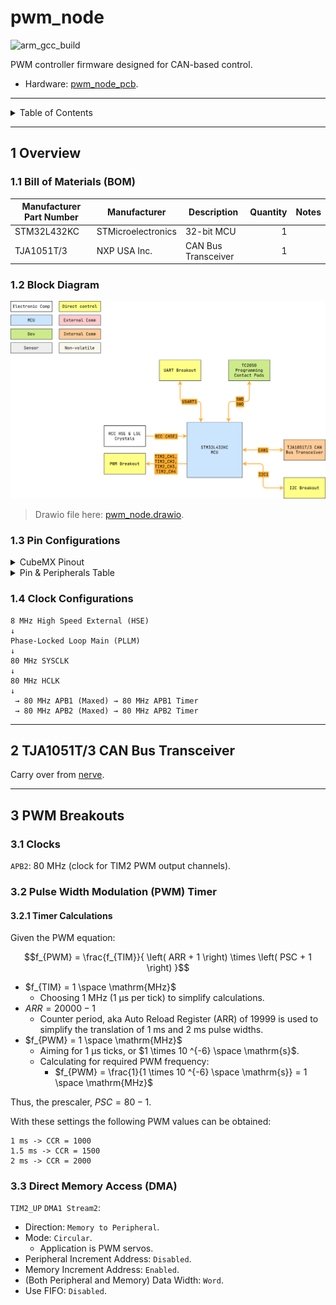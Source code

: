 # pwm_node

![arm_gcc_build](https://github.com/danielljeon/pwm_node/actions/workflows/arm_gcc_build.yaml/badge.svg)

PWM controller firmware designed for CAN-based control.

- Hardware: [pwm_node_pcb](https://github.com/danielljeon/pwm_node_pcb).

---

<details markdown="1">
  <summary>Table of Contents</summary>

<!-- TOC -->
* [pwm_node](#pwm_node)
  * [1 Overview](#1-overview)
    * [1.1 Bill of Materials (BOM)](#11-bill-of-materials-bom)
    * [1.2 Block Diagram](#12-block-diagram)
    * [1.3 Pin Configurations](#13-pin-configurations)
    * [1.4 Clock Configurations](#14-clock-configurations)
  * [2 TJA1051T/3 CAN Bus Transceiver](#2-tja1051t3-can-bus-transceiver)
  * [3 PWM Breakouts](#3-pwm-breakouts)
    * [3.1 Clocks](#31-clocks)
    * [3.2 Pulse Width Modulation (PWM) Timer](#32-pulse-width-modulation-pwm-timer)
      * [3.2.1 Timer Calculations](#321-timer-calculations)
    * [3.3 Direct Memory Access (DMA)](#33-direct-memory-access-dma)
<!-- TOC -->

</details>

---

## 1 Overview

### 1.1 Bill of Materials (BOM)

| Manufacturer Part Number | Manufacturer       | Description         | Quantity | Notes |
|--------------------------|--------------------|---------------------|---------:|-------|
| STM32L432KC              | STMicroelectronics | 32-bit MCU          |        1 |       |
| TJA1051T/3               | NXP USA Inc.       | CAN Bus Transceiver |        1 |       |

### 1.2 Block Diagram

![pwm_node.drawio.png](docs/pwm_node.drawio.png)

> Drawio file here: [pwm_node.drawio](docs/pwm_node.drawio).

### 1.3 Pin Configurations

<details markdown="1">
  <summary>CubeMX Pinout</summary>

![CubeMX Pinout.png](docs/CubeMX%20Pinout.png)

</details>

<details markdown="1">
  <summary>Pin & Peripherals Table</summary>

| STM32L432KC | Peripheral       | Config             | Connection                | Notes |
|-------------|------------------|--------------------|---------------------------|-------|
| PB3         | `SYS_JTDO-SWO`   |                    | TC2050 SWD Pin 6: `SWO`   |       |
| PA14        | `SYS_JTCK-SWCLK` |                    | TC2050 SWD Pin 4: `SWCLK` |       |
| PA13        | `SYS_JTMS-SWDIO` |                    | TC2050 SWD Pin 2: `SWDIO` |       |
| PA11        | `CAN1_RX`        |                    | TJA1051T/3 Pin 1: `TXD`   |       |
| PA12        | `CAN1_TX`        |                    | TJA1051T/3 Pin 4: `RXD`   |       |
| PA5         | `TIM2_CH1`       | PWM Generation CH1 | Breakout                  |       |
| PA1         | `TIM2_CH2`       | PWM Generation CH2 | Breakout                  |       |
| PA2         | `TIM2_CH3`       | PWM Generation CH3 | Breakout                  |       |
| PA3         | `TIM2_CH4`       | PWM Generation CH4 | Breakout                  |       |
| PB7         | `USART1_RX`      |                    | TBD                       |       |
| PB6         | `USART1_TX`      |                    | TBD                       |       |
| PA9         | `I2C1_SCL`       |                    | TBD                       |       |
| PA10        | `I2C1_SDA`       |                    | TBD                       |       |

</details>

### 1.4 Clock Configurations

```
8 MHz High Speed External (HSE)
↓
Phase-Locked Loop Main (PLLM)
↓
80 MHz SYSCLK
↓
80 MHz HCLK
↓
 → 80 MHz APB1 (Maxed) → 80 MHz APB1 Timer
 → 80 MHz APB2 (Maxed) → 80 MHz APB2 Timer
```

---

## 2 TJA1051T/3 CAN Bus Transceiver

Carry over from [nerve](https://github.com/danielljeon/nerve).

---

## 3 PWM Breakouts

### 3.1 Clocks

`APB2`: 80 MHz (clock for TIM2 PWM output channels).

### 3.2 Pulse Width Modulation (PWM) Timer

#### 3.2.1 Timer Calculations

Given the PWM equation:

$$f_{PWM} = \frac{f_{TIM}}{ \left( ARR + 1 \right) \times \left( PSC + 1 \right) }$$

- $f_{TIM} = 1 \space \mathrm{MHz}$
    - Choosing 1 MHz (1 µs per tick) to simplify calculations.
- $ARR = 20000 - 1$
    - Counter period, aka Auto Reload Register (ARR) of 19999 is used to
      simplify the translation of 1 ms and 2 ms pulse widths.
- $f_{PWM} = 1 \space \mathrm{MHz}$
    - Aiming for 1 µs ticks, or $1 \times 10 ^{-6} \space \mathrm{s}$.
    - Calculating for required PWM frequency:
        - $f_{PWM} = \frac{1}{1 \times 10 ^{-6} \space \mathrm{s}} = 1 \space \mathrm{MHz}$

Thus, the prescaler, $PSC = 80 - 1$.

With these settings the following PWM values can be obtained:

```
1 ms -> CCR = 1000
1.5 ms -> CCR = 1500
2 ms -> CCR = 2000
```

### 3.3 Direct Memory Access (DMA)

`TIM2_UP` `DMA1 Stream2`:

- Direction: `Memory to Peripheral`.
- Mode: `Circular`.
    - Application is PWM servos.
- Peripheral Increment Address: `Disabled`.
- Memory Increment Address: `Enabled`.
- (Both Peripheral and Memory) Data Width: `Word`.
- Use FIFO: `Disabled`.
